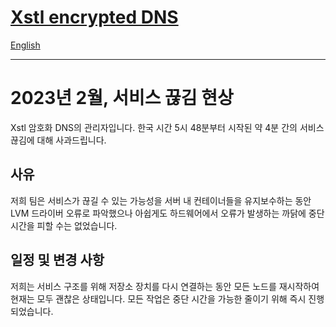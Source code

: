 # [Xstl encrypted DNS](/)

[English](/202302-outage.md)

---

# 2023년 2월, 서비스 끊김 현상

Xstl 암호화 DNS의 관리자입니다.
한국 시간 5시 48분부터 시작된 약 4분 간의 서비스 끊김에 대해 사과드립니다.

## 사유

저희 팀은 서비스가 끊길 수 있는 가능성을 서버 내 컨테이너들을 유지보수하는 동안 LVM 드라이버 오류로 파악했으나 아쉽게도 하드웨어에서 오류가 발생하는 까닭에 중단 시간을 피할 수는 없었습니다.

## 일정 및 변경 사항

저희는 서비스 구조를 위해 저장소 장치를 다시 연결하는 동안 모든 노드를 재시작하여 현재는 모두 괜찮은 상태입니다.
모든 작업은 중단 시간을 가능한 줄이기 위해 즉시 진행되었습니다.
